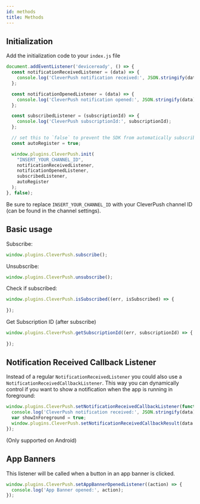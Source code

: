 ```yaml
---
id: methods
title: Methods
---
```


## Initialization

Add the initialization code to your `index.js` file

```javascript
document.addEventListener('deviceready', () => {
  const notificationReceivedListener = (data) => {
    console.log('CleverPush notification received:', JSON.stringify(data));
  };

  const notificationOpenedListener = (data) => {
    console.log('CleverPush notification opened:', JSON.stringify(data));
  };

  const subscribedListener = (subscriptionId) => {
    console.log('CleverPush subscriptionId:', subscriptionId);
  };

  // set this to `false` to prevent the SDK from automatically subscribing the user on the first launch of the SDK
  const autoRegister = true;

  window.plugins.CleverPush.init(
    "INSERT_YOUR_CHANNEL_ID",
    notificationReceivedListener,
    notificationOpenedListener,
    subscribedListener,
    autoRegister
  );
}, false);
```

Be sure to replace `INSERT_YOUR_CHANNEL_ID` with your CleverPush channel ID (can be found in the channel settings).


## Basic usage


Subscribe:
```javascript
window.plugins.CleverPush.subscribe();
```

Unsubscribe:
```javascript
window.plugins.CleverPush.unsubscribe();
```

Check if subscribed:
```javascript
window.plugins.CleverPush.isSubscribed((err, isSubscribed) => {
  
});
```

Get Subscription ID (after subscribe)
```javascript
window.plugins.CleverPush.getSubscriptionId((err, subscriptionId) => {
  
});
```

## Notification Received Callback Listener

Instead of a regular `NotificationReceivedListener` you could also use a `NotificationReceivedCallbackListener`. This way you can dynamically control if you want to show a notification when the app is running in foreground:

```javascript
window.plugins.CleverPush.setNotificationReceivedCallbackListener(function(data) {
  console.log('CleverPush notification received:', JSON.stringify(data));
  var showInForeground = true;
  window.plugins.CleverPush.setNotificationReceivedCallbackResult(data.notification._id, showInForeground);
});
```

(Only supported on Android)


## App Banners

This listener will be called when a button in an app banner is clicked.

```javascript
window.plugins.CleverPush.setAppBannerOpenedListener((action) => {
  console.log('App Banner opened:', action);
});
```
